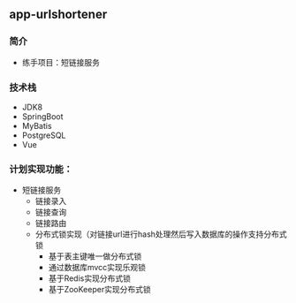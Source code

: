 
## app-urlshortener

### 简介

- 练手项目：短链接服务

### 技术栈

- JDK8
- SpringBoot
- MyBatis
- PostgreSQL
- Vue

### 计划实现功能：

- 短链接服务
  - 链接录入
  - 链接查询
  - 链接路由
  - 分布式锁实现（对链接url进行hash处理然后写入数据库的操作支持分布式锁
     - 基于表主键唯一做分布式锁
     - 通过数据库mvcc实现乐观锁
     - 基于Redis实现分布式锁
     - 基于ZooKeeper实现分布式锁
